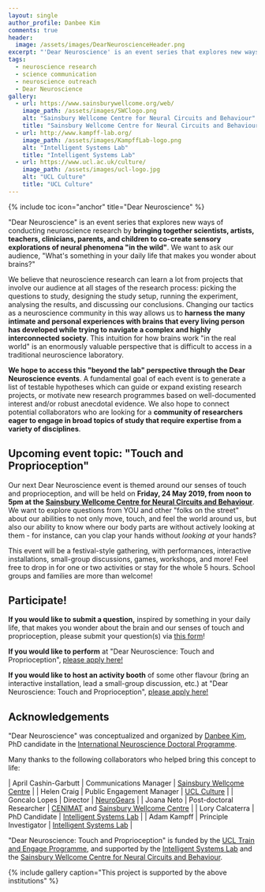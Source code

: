 ```yaml
---
layout: single
author_profile: Danbee Kim
comments: true
header:
  image: /assets/images/DearNeuroscienceHeader.png
excerpt: "'Dear Neuroscience' is an event series that explores new ways of conducting neuroscience research by bringing together scientists, artists, parents, and children to co-create sensory explorations of neural phenomena 'in the wild'."
tags:
  - neuroscience research
  - science communication
  - neuroscience outreach
  - Dear Neuroscience
gallery: 
  - url: https://www.sainsburywellcome.org/web/
    image_path: /assets/images/SWClogo.png
    alt: "Sainsbury Wellcome Centre for Neural Circuits and Behaviour"
    title: "Sainsbury Wellcome Centre for Neural Circuits and Behaviour"
  - url: http://www.kampff-lab.org/
    image_path: /assets/images/KampffLab-logo.png
    alt: "Intelligent Systems Lab"
    title: "Intelligent Systems Lab" 
  - url: https://www.ucl.ac.uk/culture/
    image_path: /assets/images/ucl-logo.jpg
    alt: "UCL Culture"
    title: "UCL Culture"
---
```


{% include toc icon="anchor" title="Dear Neuroscience" %}

"Dear Neuroscience" is an event series that explores new ways of conducting neuroscience research by **bringing together scientists, artists, teachers, clinicians, parents, and children to co-create sensory explorations of neural phenomena "in the wild"**. We want to ask our audience, "What's something in your daily life that makes you wonder about brains?" 

We believe that neuroscience research can learn a lot from projects that involve our audience at all stages of the research process: picking the questions to study, designing the study setup, running the experiment, analysing the results, and discussing our conclusions. Changing our tactics as a neuroscience community in this way allows us to **harness the many intimate and personal experiences with brains that every living person has developed while trying to navigate a complex and highly interconnected society**. This intuition for how brains work "in the real world" is an enormously valuable perspective that is difficult to access in a traditional neuroscience laboratory. 

**We hope to access this "beyond the lab" perspective through the Dear Neuroscience events**. A fundamental goal of each event is to generate a list of testable hypotheses which can guide or expand existing research projects, or motivate new research programmes based on well-documented interest and/or robust anecdotal evidence. We also hope to connect potential collaborators who are looking for a **community of researchers eager to engage in broad topics of study that require expertise from a variety of disciplines**. 

## Upcoming event topic: "Touch and Proprioception"

Our next Dear Neuroscience event is themed around our senses of touch and proprioception, and will be held on **Friday, 24 May 2019, from noon to 5pm at the [Sainsbury Wellcome Centre for Neural Circuits and Behaviour](https://goo.gl/maps/BtRHagPzAuF2)**. We want to explore questions from YOU and other "folks on the street" about our abilities to not only move, touch, and feel the world around us, but also our ability to know where our body parts are without actively looking at them - for instance, can you clap your hands without *looking at* your hands?

This event will be a festival-style gathering, with performances, interactive installations, small-group discussions, games, workshops, and more! Feel free to drop in for one or two activities or stay for the whole 5 hours. School groups and families are more than welcome!

## Participate! 

**If you would like to submit a question,** inspired by something in your daily life, that makes you wonder about the brain and our senses of touch and proprioception, please submit your question(s) via [this form](https://forms.gle/u4KBCusofMndqjNa7)!

**If you would like to perform** at "Dear Neuroscience: Touch and Proprioception", [please apply here!](https://forms.gle/kFzrHNKt3CjB2xvD9)

**If you would like to host an activity booth** of some other flavour (bring an interactive installation, lead a small-group discussion, etc.) at "Dear Neuroscience: Touch and Proprioception", [please apply here!](https://forms.gle/h2WeZjoKs4fTiPGfA)

## Acknowledgements

"Dear Neuroscience" was conceptualized and organized by [Danbee Kim](danbeekim.org), PhD candidate in the [International Neuroscience Doctoral Programme](http://www.neuro.fchampalimaud.org/en/education/phd-programme-indp/). 

Many thanks to the following collaborators who helped bring this concept to life:

| April Cashin-Garbutt | Communications Manager | [Sainsbury Wellcome Centre](https://www.sainsburywellcome.org/web/) |
| Helen Craig  | Public Engagement Manager | [UCL Culture](https://www.ucl.ac.uk/culture/) |
| Goncalo Lopes | Director | [NeuroGears](https://neurogears.org/) |
| Joana Neto | Post-doctoral Researcher | [CENIMAT](https://www.cenimat.fct.unl.pt/) and [Sainsbury Wellcome Centre](https://www.sainsburywellcome.org/web/) |
| Lory Calcaterra | PhD Candidate | [Intelligent Systems Lab](http://www.kampff-lab.org/) |
| Adam Kampff  | Principle Investigator | [Intelligent Systems Lab](http://www.kampff-lab.org/) |

"Dear Neuroscience: Touch and Proprioception" is funded by the [UCL Train and Engage Programme](https://www.ucl.ac.uk/culture/projects/train-and-engage), and supported by the [Intelligent Systems Lab](http://www.kampff-lab.org/) and the [Sainsbury Wellcome Centre for Neural Circuits and Behaviour](https://www.sainsburywellcome.org/web/). 

{% include gallery caption="This project is supported by the above institutions" %}


